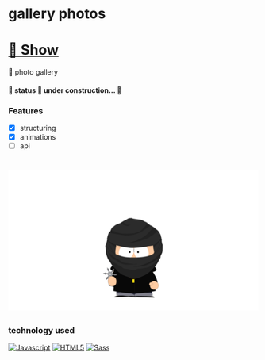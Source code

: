 # gallery photos

<h1>
    <a href="https://piazin.netlify.app">🔗 Show</a>
</h1>

<p>🚀 photo gallery</p>

<h4> 
	🚧  status 🚀 under construction...  🚧
</h4>

### Features

- [x] structuring
- [x] animations
- [ ] api

<h1>
  <img alt="NextLevelWeek" title="#NextLevelWeek" src="./img/avatar.png" />
</h1>

### technology used

<p align="left">
<a href="https://developer.mozilla.org/en-US/docs/Web/JavaScript" target="_blank" rel="noreferrer"><img src="https://raw.githubusercontent.com/danielcranney/readme-generator/main/public/icons/skills/javascript-colored.svg" width="36" height="36" alt="Javascript" /></a>
<a href="https://developer.mozilla.org/en-US/docs/Glossary/HTML5" target="_blank" rel="noreferrer"><img src="https://raw.githubusercontent.com/danielcranney/readme-generator/main/public/icons/skills/html5-colored.svg" width="36" height="36" alt="HTML5" /></a>
<a href="https://sass-lang.com/" target="_blank" rel="noreferrer"><img src="https://raw.githubusercontent.com/danielcranney/readme-generator/main/public/icons/skills/sass-colored.svg" width="36" height="36" alt="Sass" /></a>
</p>
